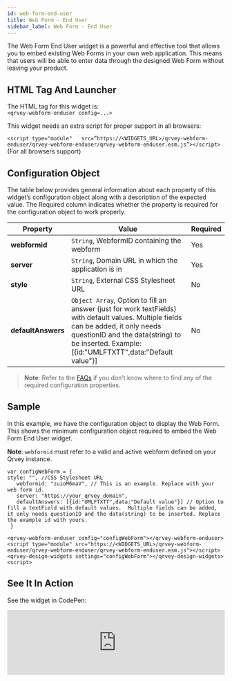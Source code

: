 ```yaml
---
id: web-form-end-user
title: Web Form - End User
sidebar_label: Web Form - End User
---
```


The Web Form End User widget is a powerful and effective tool that allows you to embed existing Web Forms in your own web application. This means that users will be able to enter data through the designed Web Form without leaving your product.


## HTML Tag And Launcher
The HTML tag for this widget is: <br />
`<qrvey-webform-enduser config=...>`

This widget needs an extra script for proper support in all browsers:

`<script type="module"   src=”https://<WIDGETS_URL>/qrvey-webform-enduser/qrvey-webform-enduser/qrvey-webform-enduser.esm.js”></script>` (For all browsers support)


## Configuration Object
The table below provides general information about each property of this widget’s configuration object along with a description of the expected value. The Required column indicates whether the property is required for the configuration object to work properly.


| **Property** | **Value** | **Required** |
| --- | --- | --- |
| **webformid** | `String`, WebformID containing the webform | Yes |
| **server** | `String`, Domain URL in which the application is in| Yes |
| **style** | `String`, External CSS Stylesheet URL| No  |
| **defaultAnswers** | `Object Array`, Option to fill an answer (just for work textFields) with default values.  Multiple fields can be added, it only needs questionID and the data(string) to be inserted. Example: [{id:"UMLFTXTT",data:"Default value"}] | No | 



> **Note**: Refer to the <a href="/docs/faqs/faqs-intro/">FAQs</a> if you don’t know where to find any of the required configuration properties. 

## Sample
In this example, we have the configuration object to display the Web Form. This shows the minimum configuration object required to embed the Web Form End User widget. 

**Note**: `webformid` must refer to a valid and active webform defined on your Qrvey instance.

```
var configWebForm = {
style: "", //CSS Stylesheet URL
   webformid: "zuioM6maV", // This is an example. Replace with your web form id. 
   server: "https://your_qrvey_domain", 
   defaultAnswers: [{id:"UMLFTXTT",data:"Default value"}] // Option to fill a textField with default values.  Multiple fields can be added, it only needs questionID and the data(string) to be inserted. Replace the example id with yours.
 }
 ```

 ```
<qrvey-webform-enduser config="configWebForm"></qrvey-webform-enduser>
<script type="module" src="https://<WIDGETS_URL>/qrvey-webform-enduser/qrvey-webform-enduser/qrvey-webform-enduser.esm.js"></script>
<qrvey-design-widgets settings="configWebForm"></qrvey-design-widgets><script>
```

## See It In Action
See the widget in CodePen:

<iframe
  allowFullScreen
  className="cp_embed_iframe "
  frameBorder={0}
  height={838}
  width="100%"
  name="cp_embed_1"
  scrolling="no"
  src="https://codepen.io/qrveysamples/embed/dd309a42f2c856e6eb73c8f047153ca3?height=838&theme-id=light&default-tab=result&user=qrveysamples&slug-hash=dd309a42f2c856e6eb73c8f047153ca3&pen-title=Sample-%20Qrvey%20Data%20Connections&name=cp_embed_1"
  style={{ width: "100%", overflow: "hidden", display: "block" }}
  title="Sample- Qrvey Data Connections"
  loading="lazy"
  id="cp_embed_dd309a42f2c856e6eb73c8f047153ca3"
/>

     
